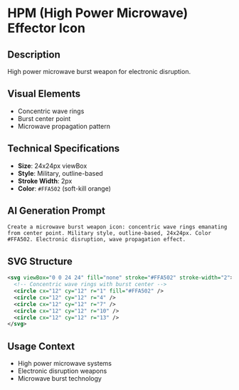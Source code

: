 # HPM (High Power Microwave) Effector Icon

## Description
High power microwave burst weapon for electronic disruption.

## Visual Elements
- Concentric wave rings
- Burst center point
- Microwave propagation pattern

## Technical Specifications
- **Size**: 24x24px viewBox
- **Style**: Military, outline-based
- **Stroke Width**: 2px
- **Color**: `#FFA502` (soft-kill orange)

## AI Generation Prompt
```
Create a microwave burst weapon icon: concentric wave rings emanating from center point. Military style, outline-based, 24x24px. Color #FFA502. Electronic disruption, wave propagation effect.
```

## SVG Structure
```svg
<svg viewBox="0 0 24 24" fill="none" stroke="#FFA502" stroke-width="2">
  <!-- Concentric wave rings with burst center -->
  <circle cx="12" cy="12" r="1" fill="#FFA502" />
  <circle cx="12" cy="12" r="4" />
  <circle cx="12" cy="12" r="7" />
  <circle cx="12" cy="12" r="10" />
  <circle cx="12" cy="12" r="13" />
</svg>
```

## Usage Context
- High power microwave systems
- Electronic disruption weapons
- Microwave burst technology
